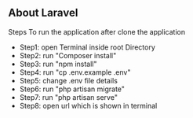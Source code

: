 
## About Laravel

Steps To run the application after clone the application

- Step1: open Terminal inside root Directory 
- Step2: run "Composer install"
- Step3: run "npm install"
- Step4: run "cp .env.example .env"
- Step5: change .env file details
- Step6: run "php artisan migrate"
- Step7: run "php artisan serve"
- Step8: open url which is shown in terminal
 

